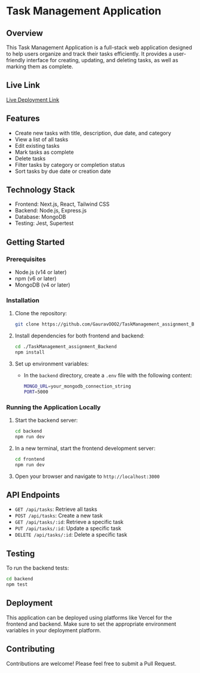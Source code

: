 # Task Management Application

## Overview

This Task Management Application is a full-stack web application designed to help users organize and track their tasks efficiently. It provides a user-friendly interface for creating, updating, and deleting tasks, as well as marking them as complete.

## Live Link

[Live Deployment Link](https://task-management-assignment-frontend.vercel.app/)

## Features

- Create new tasks with title, description, due date, and category
- View a list of all tasks
- Edit existing tasks
- Mark tasks as complete
- Delete tasks
- Filter tasks by category or completion status
- Sort tasks by due date or creation date

## Technology Stack

- Frontend: Next.js, React, Tailwind CSS
- Backend: Node.js, Express.js
- Database: MongoDB
- Testing: Jest, Supertest

## Getting Started

### Prerequisites

- Node.js (v14 or later)
- npm (v6 or later)
- MongoDB (v4 or later)

### Installation

1. Clone the repository:
   ```bash
   git clone https://github.com/GauravOOO2/TaskManagement_assignment_Backend.git
   ```

2. Install dependencies for both frontend and backend:
   ```bash
   cd ./TaskManagement_assignment_Backend
   npm install
   ```

3. Set up environment variables:
   - In the `backend` directory, create a `.env` file with the following content:
     ```bash
     MONGO_URL=your_mongodb_connection_string
     PORT=5000
     ```
     
### Running the Application Locally

1. Start the backend server:
   ```bash
   cd backend
   npm run dev
   ```

2. In a new terminal, start the frontend development server:
   ```bash
   cd frontend
   npm run dev
   ```

3. Open your browser and navigate to `http://localhost:3000`

## API Endpoints

- `GET /api/tasks`: Retrieve all tasks
- `POST /api/tasks`: Create a new task
- `GET /api/tasks/:id`: Retrieve a specific task
- `PUT /api/tasks/:id`: Update a specific task
- `DELETE /api/tasks/:id`: Delete a specific task

## Testing

To run the backend tests:

```bash
cd backend
npm test
```


## Deployment

This application can be deployed using platforms like Vercel for the frontend and backend. Make sure to set the appropriate environment variables in your deployment platform.

## Contributing

Contributions are welcome! Please feel free to submit a Pull Request.
